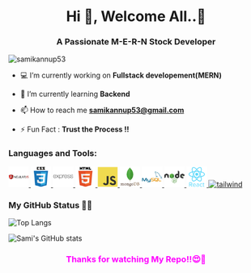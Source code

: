 <h1 align="center">Hi 👋, Welcome All..💝</h1>
<h3 align="center">A Passionate M-E-R-N Stock Developer</h3>

<p align="left"> <img src="https://komarev.com/ghpvc/?username=samikannup53&label=Profile%20views&color=0e75b6&style=flat" alt="samikannup53" /> </p>

- 💻 I’m currently working on **Fullstack developement(MERN)**

- 🌱 I’m currently learning **Backend**

- 📫 How to reach me **samikannup53@gmail.com**

- ⚡ Fun Fact : **Trust the Process !!**
  
<p align="left"></p>



<h3 align="left">Languages and Tools:</h3>

<p align="left"> <a href="https://angular.io" target="_blank" rel="noreferrer"> <img src="https://raw.githubusercontent.com/devicons/devicon/master/icons/angularjs/angularjs-original-wordmark.svg" alt="angularjs" width="40" height="40"/> </a> <a href="https://www.w3schools.com/css/" target="_blank" rel="noreferrer"> <img src="https://raw.githubusercontent.com/devicons/devicon/master/icons/css3/css3-original-wordmark.svg" alt="css3" width="40" height="40"/> </a> <a href="https://expressjs.com" target="_blank" rel="noreferrer"> <img src="https://raw.githubusercontent.com/devicons/devicon/master/icons/express/express-original-wordmark.svg" alt="express" width="40" height="40"/> </a> <a href="https://www.w3.org/html/" target="_blank" rel="noreferrer"> <img src="https://raw.githubusercontent.com/devicons/devicon/master/icons/html5/html5-original-wordmark.svg" alt="html5" width="40" height="40"/> </a> <a href="https://developer.mozilla.org/en-US/docs/Web/JavaScript" target="_blank" rel="noreferrer"> <img src="https://raw.githubusercontent.com/devicons/devicon/master/icons/javascript/javascript-original.svg" alt="javascript" width="40" height="40"/> </a> <a href="https://www.mongodb.com/" target="_blank" rel="noreferrer"> <img src="https://raw.githubusercontent.com/devicons/devicon/master/icons/mongodb/mongodb-original-wordmark.svg" alt="mongodb" width="40" height="40"/> </a> <a href="https://www.mysql.com/" target="_blank" rel="noreferrer"> <img src="https://raw.githubusercontent.com/devicons/devicon/master/icons/mysql/mysql-original-wordmark.svg" alt="mysql" width="40" height="40"/> </a> <a href="https://nodejs.org" target="_blank" rel="noreferrer"> <img src="https://raw.githubusercontent.com/devicons/devicon/master/icons/nodejs/nodejs-original-wordmark.svg" alt="nodejs" width="40" height="40"/> </a> <a href="https://reactjs.org/" target="_blank" rel="noreferrer"> <img src="https://raw.githubusercontent.com/devicons/devicon/master/icons/react/react-original-wordmark.svg" alt="react" width="40" height="40"/> </a> <a href="https://tailwindcss.com/" target="_blank" rel="noreferrer"> <img src="https://www.vectorlogo.zone/logos/tailwindcss/tailwindcss-icon.svg" alt="tailwind" width="40" height="40"/> </a> </p>


<h3> <b>My GitHub Status 👨‍💻 </b> </h3>


![Top Langs](https://github-readme-stats.vercel.app/api/top-langs?username=samikannup53&show_icons=true&locale=en&layout=compact)


![Sami's GitHub stats](https://github-readme-stats.vercel.app/api?username=samikannup53&show_icons=true&locale=en)

<h3 align= 'center' style="color: fuchsia"><b>Thanks for watching My Repo!!😍💖</b></h3>
